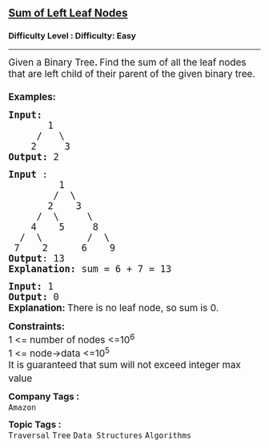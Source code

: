 <h2><a href="https://www.geeksforgeeks.org/problems/sum-of-left-leaf-nodes/1?page=2&category=Tree&difficulty=Easy&sortBy=submissions">Sum of Left Leaf Nodes</a></h2><h3>Difficulty Level : Difficulty: Easy</h3><hr><div class="problems_problem_content__Xm_eO"><p><span style="font-size: 14pt;">Given a Binary Tree<strong>. </strong>Find&nbsp;the sum of all the&nbsp;leaf nodes that are left&nbsp;child of their parent&nbsp;of the given binary tree.<br><br><strong>Examples:</strong></span></p>
<pre><span style="font-size: 14pt;"><strong>Input:
&nbsp;      </strong>1
&nbsp;    /   \
&nbsp;   2     3<strong>
Output: </strong>2
</span></pre>
<pre><span style="font-size: 14pt;"><strong>Input</strong> : 
         1
        /  \
       2    3
     /  \     \
    4    5     8 
  /  \        /  \
 7    2      6    9
<strong>Output</strong>: 13
<strong>Explanation: </strong>sum = 6 + 7 = 13</span></pre>
<pre><span style="font-size: 14pt;"><strong>Input: </strong>1<strong>
Output: </strong>0<strong><br></strong><strong style="font-family: -apple-system, BlinkMacSystemFont, 'Segoe UI', Roboto, Oxygen, Ubuntu, Cantarell, 'Open Sans', 'Helvetica Neue', sans-serif;">Explanation: </strong><span style="font-family: -apple-system, BlinkMacSystemFont, 'Segoe UI', Roboto, Oxygen, Ubuntu, Cantarell, 'Open Sans', 'Helvetica Neue', sans-serif;">There is no leaf node, so sum is 0.</span></span></pre>
<p><span style="font-size: 14pt;"><strong>Constraints:</strong><br>1 &lt;= number of nodes &lt;=10<sup>6</sup><sup><br></sup>1 &lt;= node-&gt;data &lt;=10<sup>5</sup><sup><br></sup>It is guaranteed that sum will not exceed integer max value<sup><br></sup></span></p></div><p><span style=font-size:18px><strong>Company Tags : </strong><br><code>Amazon</code>&nbsp;<br><p><span style=font-size:18px><strong>Topic Tags : </strong><br><code>Traversal</code>&nbsp;<code>Tree</code>&nbsp;<code>Data Structures</code>&nbsp;<code>Algorithms</code>&nbsp;